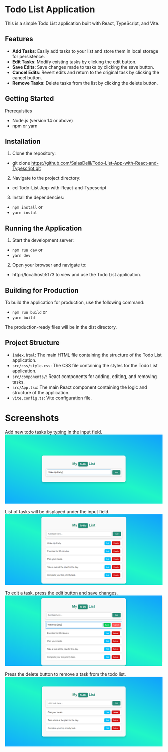# Todo List Application

This is a simple Todo List application built with React, TypeScript, and Vite.


## Features
- **Add Tasks**: Easily add tasks to your list and store them in local storage for persistence.
- **Edit Tasks**: Modify existing tasks by clicking the edit button.
- **Save Edits**: Save changes made to tasks by clicking the save button.
- **Cancel Edits**: Revert edits and return to the original task by clicking the cancel button.
- **Remove Tasks**: Delete tasks from the list by clicking the delete button.

## Getting Started
Prerequisites
- Node.js (version 14 or above)
- npm or yarn


## Installation
1. Clone the repository:
- git clone https://github.com/SalasDelil/Todo-List-App-with-React-and-Typescript.git
2. Navigate to the project directory:
- cd Todo-List-App-with-React-and-Typescript
3. Install the dependencies:
- `npm install`
or
- `yarn instal`

## Running the Application
1. Start the development server:
- `npm run dev`
or
- `yarn dev`
2. Open your browser and navigate to:
- http://localhost:5173
to view and use the Todo List application.

## Building for Production
To build the application for production, use the following command:
- `npm run build`
or 
- `yarn build`

The production-ready files will be in the dist directory.

## Project Structure
- `index.html`: The main HTML file containing the structure of the Todo List application.
- `src/css/style.css`: The CSS file containing the styles for the Todo List application.
- `src/components/`: React components for adding, editing, and removing tasks.
- `src/App.tsx`: The main React component containing the logic and structure of the application.
- `vite.config.ts`: Vite configuration file.

# Screenshots

Add new todo tasks by typing in the input field.
![Todo List Application Screenshot](src/screenshots/Screenshot02.png)

List of tasks will be displayed under the input field.
![Todo List Application Screenshot](src/screenshots/Screenshot03.png)

To edit a task, press the edit button and save changes.
![Todo List Application Screenshot](src/screenshots/Screenshot04.png)

Press the delete button to remove a task from the todo list.
![Todo List Application Screenshot](src/screenshots/Screenshot05.png)
